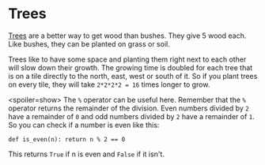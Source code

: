 # Trees
[Trees](objects/tree) are a better way to get wood than bushes. They give 5 wood each. Like bushes, they can be planted on grass or soil.

Trees like to have some space and planting them right next to each other will slow down their growth. The growing time is doubled for each tree that is on a tile directly to the north, east, west or south of it. So if you plant trees on every tile, they will take `2*2*2*2 = 16` times longer to grow.

<spoiler=show> The `%` operator can be useful here. Remember that the `%` operator returns the remainder of the division. Even numbers divided by `2` have a remainder of `0` and odd numbers divided by `2` have a remainder of `1`.
So you can check if a number is even like this:

`def is_even(n):
	return n % 2 == 0`

This returns `True` if n is even and `False` if it isn't.
</spoiler>